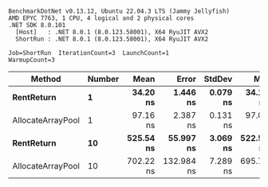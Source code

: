 ```

BenchmarkDotNet v0.13.12, Ubuntu 22.04.3 LTS (Jammy Jellyfish)
AMD EPYC 7763, 1 CPU, 4 logical and 2 physical cores
.NET SDK 8.0.101
  [Host]   : .NET 8.0.1 (8.0.123.58001), X64 RyuJIT AVX2
  ShortRun : .NET 8.0.1 (8.0.123.58001), X64 RyuJIT AVX2

Job=ShortRun  IterationCount=3  LaunchCount=1  
WarmupCount=3  

```
| Method            | Number | Mean      | Error      | StdDev   | Min       | Max       | Allocated |
|------------------ |------- |----------:|-----------:|---------:|----------:|----------:|----------:|
| **RentReturn**        | **1**      |  **34.20 ns** |   **1.446 ns** | **0.079 ns** |  **34.14 ns** |  **34.29 ns** |         **-** |
| AllocateArrayPool | 1      |  97.16 ns |   2.387 ns | 0.131 ns |  97.05 ns |  97.30 ns |         - |
| **RentReturn**        | **10**     | **525.54 ns** |  **55.997 ns** | **3.069 ns** | **522.54 ns** | **528.68 ns** |         **-** |
| AllocateArrayPool | 10     | 702.22 ns | 132.984 ns | 7.289 ns | 695.78 ns | 710.13 ns |         - |
